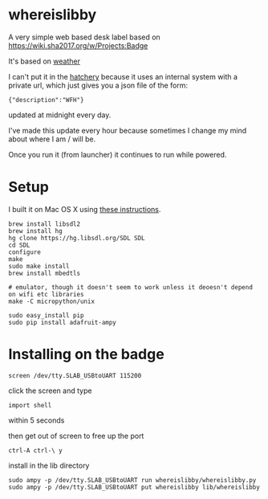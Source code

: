 # whereislibby

A very simple web based desk label based on https://wiki.sha2017.org/w/Projects:Badge

It's based on [weather](https://badge.sha2017.org/files/549)

I can't put it in the [hatchery](https://badge.sha2017.org) because it uses an internal system with a 
private url, which just gives you a json file of the form:

    {"description":"WFH"}

updated at midnight every day.

I've made this update every hour because sometimes I change my mind about where I am / will be.

Once you run it (from launcher) it continues to run while powered.

# Setup

I built it on Mac OS X using [these instructions](https://github.com/SHA2017-badge/Firmware).

    brew install libsdl2
    brew install hg
    hg clone https://hg.libsdl.org/SDL SDL
    cd SDL
    configure
    make
    sudo make install
    brew install mbedtls

    # emulator, though it doesn't seem to work unless it deoesn't depend on wifi etc libraries
    make -C micropython/unix 

    sudo easy_install pip
    sudo pip install adafruit-ampy

# Installing on the badge

    screen /dev/tty.SLAB_USBtoUART 115200

click the screen and type

    import shell

within 5 seconds

then get out of screen to free up the port

    ctrl-A ctrl-\ y 

install in the lib directory

    sudo ampy -p /dev/tty.SLAB_USBtoUART run whereislibby/whereislibby.py
    sudo ampy -p /dev/tty.SLAB_USBtoUART put whereislibby lib/whereislibby

